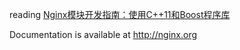 reading [Nginx模块开发指南：使用C++11和Boost程序库](https://book.douban.com/subject/26649735/)



Documentation is available at http://nginx.org

